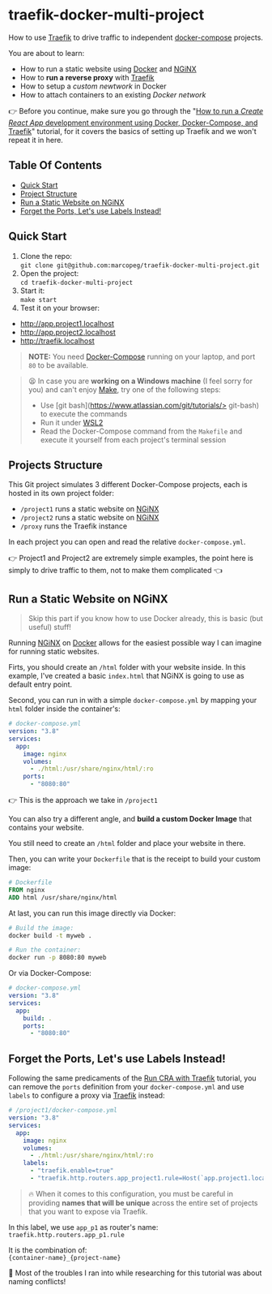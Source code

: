 # traefik-docker-multi-project

How to use [Traefik][traefik] to drive traffic to independent [docker-compose][dc] projects.

You are about to learn:
- How to run a static website using [Docker][docker] and [NGiNX][nginx]
- How to **run a reverse proxy** with [Traefik][traefik]
- How to setup a _custom newtwork_ in Docker
- How to attach containers to an existing _Docker network_

👉 Before you continue, make sure you go through the "[How to run a _Create React App_ development environment using Docker, Docker-Compose, and Traefik][tutorial1]" tutorial, for it covers the basics of setting up Traefik and we won't repeat it in here.

## Table Of Contents

- [Quick Start](#quick-start)
- [Project Structure](#projects-structure)
- [Run a Static Website on NGiNX](#run-a-static-website-on-nginx)
- [Forget the Ports, Let's use Labels Instead!](#forget-the-ports-lets-use-labels-instead)

## Quick Start

1. Clone the repo:  
   `git clone git@github.com:marcopeg/traefik-docker-multi-project.git`
2. Open the project:  
   `cd traefik-docker-multi-project`
2. Start it:  
   `make start`
3. Test it on your browser:
  - http://app.project1.localhost
  - http://app.project2.localhost
  - http://traefik.localhost

> **NOTE:** You need [Docker-Compose][dc] running on your laptop, and port `80` to be available.

> 😫 In case you are **working on a Windows machine** (I feel sorry for you) and can't enjoy [Make][make], try one of the following steps:
> 
> - Use [git bash](https://www.atlassian.com/git/tutorials/> git-bash) to execute the commands
> - Run it under [WSL2](https://docs.microsoft.com/en-us/windows/wsl/install)
> - Read the Docker-Compose command from the `Makefile` and execute it yourself from each project's terminal session

## Projects Structure

This Git project simulates 3 different Docker-Compose projects, each is hosted in its own project folder:

- `/project1` runs a static website on [NGiNX][nginx]
- `/project2` runs a static website on [NGiNX][nginx]
- `/proxy` runs the Traefik instance

In each project you can open and read the relative `docker-compose.yml`.

👉 Project1 and Project2 are extremely simple examples, the point here is simply to drive traffic to them, not to make them complicated 👈

## Run a Static Website on NGiNX

> Skip this part if you know how to use Docker already, this is basic (but useful) stuff!

Running [NGiNX][nginx] on [Docker][docker] allows for the easiest possible way I can imagine for running static websites.

Firts, you should create an `/html` folder with your website inside. In this example, I've created a basic `index.html` that NGiNX is going to use as default entry point.

Second, you can run in with a simple `docker-compose.yml` by mapping your `html` folder inside the container's:

```yml
# docker-compose.yml
version: "3.8"
services:
  app:
    image: nginx
    volumes:
      - ./html:/usr/share/nginx/html/:ro
    ports:
      - "8080:80"
```

👉 This is the approach we take in `/project1`

You can also try a different angle, and **build a custom Docker Image** that contains your website.

You still need to create an `/html` folder and place your website in there.

Then, you can write your `Dockerfile` that is the receipt to build your custom image:

```Dockerfile
# Dockerfile
FROM nginx
ADD html /usr/share/nginx/html
```

At last, you can run this image directly via Docker:

```bash
# Build the image:
docker build -t myweb .

# Run the container:
docker run -p 8080:80 myweb
```

Or via Docker-Compose:

```yml
# docker-compose.yml
version: "3.8"
services:
  app:
    build: .
    ports:
      - "8080:80"
```

## Forget the Ports, Let's use Labels Instead!

Following the same predicaments of the [Run CRA with Traefik][tutorial1] tutorial, you can remove the `ports` definition from your `docker-compose.yml` and use `labels` to configure a proxy via [Traefik][traefik] instead:

```yml
# /project1/docker-compose.yml
version: "3.8"
services:
  app:
    image: nginx
    volumes:
      - ./html:/usr/share/nginx/html/:ro
    labels:
      - "traefik.enable=true"
      - "traefik.http.routers.app_project1.rule=Host(`app.project1.localhost`)"
```

> 🔥 When it comes to this configuration, you must be careful in providing **names that will be unique** across the entire set of projects that you want to expose via Traefik.

In this label, we use `app_p1` as router's name:  
`traefik.http.routers.app_p1.rule`

It is the combination of:  
`{container-name}_{project-name}`

😬 Most of the troubles I ran into while researching for this tutorial was about naming conflicts!

[tutorial1]: https://github.com/marcopeg/cra-docker-traefik#readme
[traefik]: https://traefik.io/
[dc]: https://docs.docker.com/compose/
[docker]: https://www.docker.com/get-started/
[nginx]: https://www.nginx.com/
[make]: https://www.gnu.org/software/make/